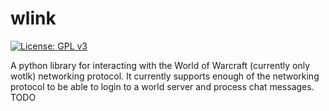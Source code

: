 # wlink
[![License: GPL v3](https://img.shields.io/badge/License-GPLv3-blue.svg)](https://www.gnu.org/licenses/gpl-3.0)

A python library for interacting with the World of Warcraft (currently only wotlk) networking protocol.
It currently supports enough of the networking protocol to be able to login to a world server and process chat messages.
TODO
